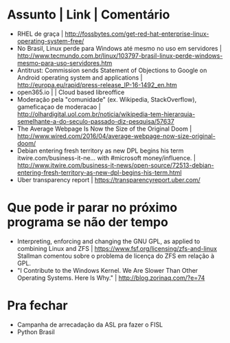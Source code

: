 Assunto | Link  |  Comentário
=============================
* RHEL de graça |  http://fossbytes.com/get-red-hat-enterprise-linux-operating-system-free/        
* No Brasil, Linux perde para Windows até mesmo no uso em servidores  |    http://www.tecmundo.com.br/linux/103797-brasil-linux-perde-windows-mesmo-para-uso-servidores.htm        
* Antitrust: Commission sends Statement of Objections to Google on Android operating system and applications |     http://europa.eu/rapid/press-release_IP-16-1492_en.htm  
* open365.io    |   |       Cloud based libreoffice
* Moderação pela "comunidade" (ex. Wikipedia, StackOverflow), gameficaçao de moderacao   | http://olhardigital.uol.com.br/noticia/wikipedia-tem-hierarquia-semelhante-a-do-seculo-passado-diz-pesquisa/57637       
* The Average Webpage Is Now the Size of the Original Doom   |     http://www.wired.com/2016/04/average-webpage-now-size-original-doom/    
* Debian entering fresh territory as new DPL begins his term itwire.com/business-it-ne… with #microsoft money/influence. | http://www.itwire.com/business-it-news/open-source/72513-debian-entering-fresh-territory-as-new-dpl-begins-his-term.html        
* Uber transparency report   |     https://transparencyreport.uber.com/    
                
Que pode ir parar no próximo programa se não der tempo
======================================================
* Interpreting, enforcing and changing the GNU GPL, as applied to combining Linux and ZFS | https://www.fsf.org/licensing/zfs-and-linux     Stallman comentou sobre o problema de licença do ZFS em relação à GPL.
* "I Contribute to the Windows Kernel. We Are Slower Than Other Operating Systems. Here Is Why." | http://blog.zorinaq.com/?e=74   
                
Pra fechar
==========
* Campanha de arrecadação da ASL pra fazer o FISL         
* Python Brasil           